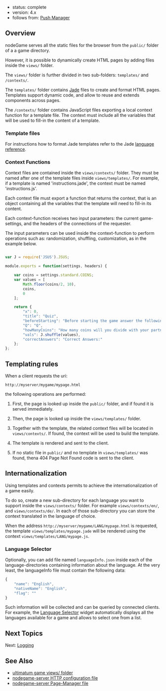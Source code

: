 - status: complete
- version: 4.x
- follows from: [Push Manager](Push-Clients-v4)

## Overview

nodeGame serves all the static files for the browser from the
`public/` folder of a a game directory. 

However, it is possible to dynamically create HTML pages by adding
 files inside the `views/` folder.

The `views/` folder is further divided in two sub-folders:
`templates/` and `/contexts/`.

The `templates/` folder contains [Jade](http://jade-lang.com/) files
to create and format HTML pages. Templates support dynamic code, and
allow to reuse and extends components across pages.

The `/contexts/` folder contains JavaScript files exporting a local
context function for a template file. The context must include all the
variables that will be used to fill-in the content of a template.

### Template files

For instructions how to format Jade templates refer to the Jade
[language reference](http://jade-lang.com/reference/).

### Context Functions

Context files are contained inside the `views/contexts/` folder. They
must be named after one of the template files inside
`views/templates/`. For example, if a template is named
'instructions.jade', the context must be named 'instructions.js'.

Each context file must export a function that returns the context,
that is an object containing all the variables that the template will
need to fill-in its content.

Each context-function receives two input parameters: the current
game-settings, and the headers of the connections of the requester.

The input parameters can be used inside the context-function to
perform operations such as: randomization, shuffling, customization,
as in the example below.

```javascript

var J = require('JSUS').JSUS;

module.exports = function(settings, headers) {

    var coins = settings.standard.COINS;
    var values = [
        Math.floor(coins/2, 10),
        coins,
        0
    ];

    return {
        "x": 0,
        "title": "Quiz",
        "beforeStarting": "Before starting the game answer the following questions:",
        "Q": "Q",
        "howManyCoins": "How many coins will you divide with your partner?",
        "vals": J.shuffle(values),     
        "correctAnswers": "Correct Answers:"
    };
};
```

## Templating rules

When a client requests the uri:

`http://myserver/mygame/mypage.html` 

the following operations are performed:

1. First, the page is looked up inside the `public/` folder, and if
found it is served immediately.

2. Then, the page is looked up inside the `views/templates/` folder.

3. Together with the template, the related context files will be
located in `views/contexts/`. If found, the context will be used to
build the template.

4. The template is rendered and sent to the client.

5. If no static file in `public/` and no template in
`views/templates/` was found, thena 404 Page Not Found code is sent to
the client.


## Internationalization

Using templates and contexts permits to achieve the
internationalization of a game easily.

To do so, create a new sub-directory for each language you want to
support inside the `views/contexts/` folder. For example
`views/contexts/en/`, and `views/contexts/de/`. In each of those
sub-directory you can store the context translated in the language of
choice.

When the address `http://myserver/mygame/LANG/mypage.html` is
requested, the template `views/templates/mypage.jade` will be rendered
using the context `views/templates/LANG/mypage.js`.

### Language Selector

Optionally, you can add file named `languageInfo.json` inside each of
the language-directories containing information about the language. At
the very least, the languageInfo file must contain the following data:

```javascript
{
    "name": "English",
    "nativeName": "English",
    "flag": ""
}
```

Such information will be collected and can be queried by connected
clients. For example, the [Language Selector](LanguageSelector-Widget)
widget automatically displays all the languages available for a game
and allows to select one from a list.
  
## Next Topics

Next: [Logging](Logging-v4)

## See Also

* [ultimatum game views/ folder](https://github.com/nodeGame/ultimatum/tree/master/views)
* [nodegame-server HTTP configuration file](https://github.com/nodeGame/nodegame-server/blob/master/conf/http.js)
* [nodegame-server Page-Manager file](https://github.com/nodeGame/nodegame-server/blob/master/lib/PageManager.js)



